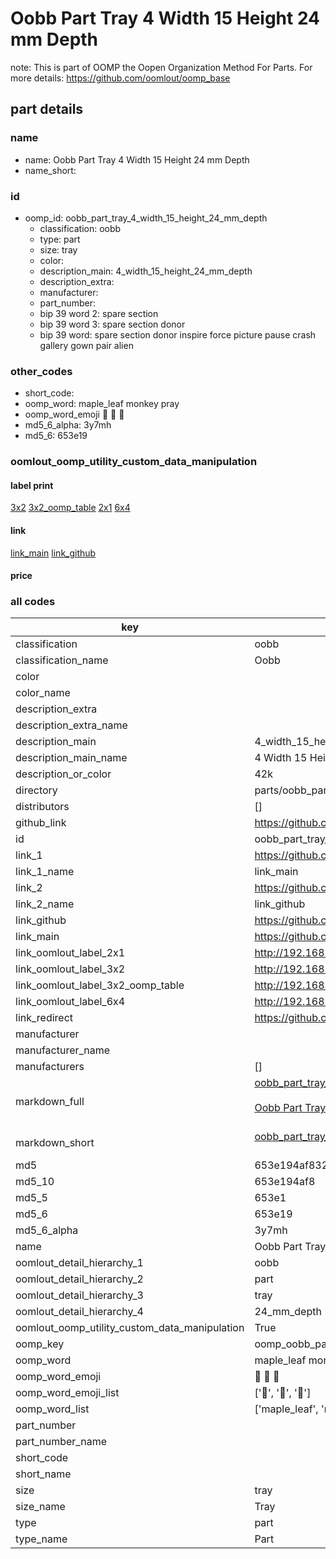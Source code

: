 # Oobb Part Tray 4 Width 15 Height 24 mm Depth  

note: This is part of OOMP the Oopen Organization Method For Parts. For more details: https://github.com/oomlout/oomp_base

##  part details
  







### name
* name: Oobb Part Tray 4 Width 15 Height 24 mm Depth
* name_short: 
### id
* oomp_id: oobb_part_tray_4_width_15_height_24_mm_depth
  * classification: oobb
  * type: part
  * size: tray
  * color: 
  * description_main: 4_width_15_height_24_mm_depth
  * description_extra: 
  * manufacturer: 
  * part_number: 
  * bip 39 word 2: spare section
  * bip 39 word 3: spare section donor
  * bip 39 word: spare section donor inspire force picture pause crash gallery gown pair alien

### other_codes
* short_code: 
* oomp_word: maple_leaf monkey pray
* oomp_word_emoji :maple_leaf: :monkey: :pray:
* md5_6_alpha: 3y7mh
* md5_6: 653e19






### oomlout_oomp_utility_custom_data_manipulation
#### label print
[3x2](http://192.168.1.245:1112/?label=oomp%203y7mh)
[3x2_oomp_table](http://192.168.1.108:1112/?label=oomp%203y7mh)
[2x1](http://192.168.1.242:1112/?label=oomp%203y7mh)
[6x4](http://192.168.1.55:1112/?label=oomp%203y7mh)    

#### link

[link_main](https://github.com/oomlout/oomlout_oomp_version_1_messy/tree/main/parts/oobb_part_tray_4_width_15_height_24_mm_depth) [link_github](https://github.com/oomlout/oomlout_oomp_version_1_messy/tree/main/parts/oobb_part_tray_4_width_15_height_24_mm_depth)                             

#### price







### all codes 
| key | value |  
| --- | --- |  
| classification | oobb |  
| classification_name | Oobb |  
| color |  |  
| color_name |  |  
| description_extra |  |  
| description_extra_name |  |  
| description_main | 4_width_15_height_24_mm_depth |  
| description_main_name | 4 Width 15 Height 24 mm Depth |  
| description_or_color | 42k |  
| directory | parts/oobb_part_tray_4_width_15_height_24_mm_depth |  
| distributors | [] |  
| github_link | https://github.com/oomlout/oomlout_oomp_part_src/tree/main/parts/oobb_part_tray_4_width_15_height_24_mm_depth |  
| id | oobb_part_tray_4_width_15_height_24_mm_depth |  
| link_1 | https://github.com/oomlout/oomlout_oomp_version_1_messy/tree/main/parts/oobb_part_tray_4_width_15_height_24_mm_depth |  
| link_1_name | link_main |  
| link_2 | https://github.com/oomlout/oomlout_oomp_version_1_messy/tree/main/parts/oobb_part_tray_4_width_15_height_24_mm_depth |  
| link_2_name | link_github |  
| link_github | https://github.com/oomlout/oomlout_oomp_version_1_messy/tree/main/parts/oobb_part_tray_4_width_15_height_24_mm_depth |  
| link_main | https://github.com/oomlout/oomlout_oomp_version_1_messy/tree/main/parts/oobb_part_tray_4_width_15_height_24_mm_depth |  
| link_oomlout_label_2x1 | http://192.168.1.242:1112/?label=oomp%203y7mh |  
| link_oomlout_label_3x2 | http://192.168.1.245:1112/?label=oomp%203y7mh |  
| link_oomlout_label_3x2_oomp_table | http://192.168.1.108:1112/?label=oomp%203y7mh |  
| link_oomlout_label_6x4 | http://192.168.1.55:1112/?label=oomp%203y7mh |  
| link_redirect | https://github.com/oomlout/oomlout_oomp_version_1_messy/tree/main/parts/oobb_part_tray_4_width_15_height_24_mm_depth |  
| manufacturer |  |  
| manufacturer_name |  |  
| manufacturers | [] |  
| markdown_full | [oobb_part_tray_4_width_15_height_24_mm_depth](none)<br>[](none)<br>[Oobb Part Tray 4 Width 15 Height 24 Mm Depth](none)<br><br> |  
| markdown_short | [oobb_part_tray_4_width_15_height_24_mm_depth](none)<br><br> |  
| md5 | 653e194af832742e912d875482b0ae83 |  
| md5_10 | 653e194af8 |  
| md5_5 | 653e1 |  
| md5_6 | 653e19 |  
| md5_6_alpha | 3y7mh |  
| name | Oobb Part Tray 4 Width 15 Height 24 mm Depth |  
| oomlout_detail_hierarchy_1 | oobb |  
| oomlout_detail_hierarchy_2 | part |  
| oomlout_detail_hierarchy_3 | tray |  
| oomlout_detail_hierarchy_4 | 24_mm_depth |  
| oomlout_oomp_utility_custom_data_manipulation | True |  
| oomp_key | oomp_oobb_part_tray_4_width_15_height_24_mm_depth |  
| oomp_word | maple_leaf monkey pray |  
| oomp_word_emoji | :maple_leaf: :monkey: :pray: |  
| oomp_word_emoji_list | [':maple_leaf:', ':monkey:', ':pray:'] |  
| oomp_word_list | ['maple_leaf', 'monkey', 'pray'] |  
| part_number |  |  
| part_number_name |  |  
| short_code |  |  
| short_name |  |  
| size | tray |  
| size_name | Tray |  
| type | part |  
| type_name | Part |  
